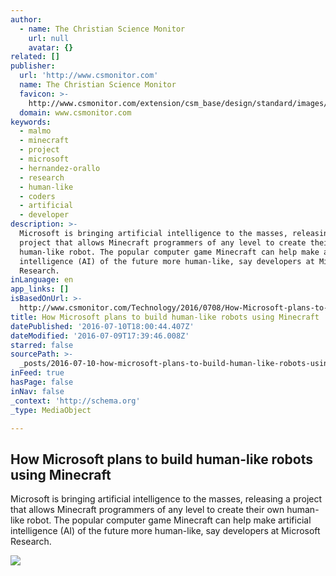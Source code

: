 ```yaml
---
author:
  - name: The Christian Science Monitor
    url: null
    avatar: {}
related: []
publisher:
  url: 'http://www.csmonitor.com'
  name: The Christian Science Monitor
  favicon: >-
    http://www.csmonitor.com/extension/csm_base/design/standard/images/icon_csm_32.png
  domain: www.csmonitor.com
keywords:
  - malmo
  - minecraft
  - project
  - microsoft
  - hernandez-orallo
  - research
  - human-like
  - coders
  - artificial
  - developer
description: >-
  Microsoft is bringing artificial intelligence to the masses, releasing a
  project that allows Minecraft programmers of any level to create their own
  human-like robot. The popular computer game Minecraft can help make artificial
  intelligence (AI) of the future more human-like, say developers at Microsoft
  Research.
inLanguage: en
app_links: []
isBasedOnUrl: >-
  http://www.csmonitor.com/Technology/2016/0708/How-Microsoft-plans-to-build-human-like-robots-using-Minecraft
title: How Microsoft plans to build human-like robots using Minecraft
datePublished: '2016-07-10T18:00:44.407Z'
dateModified: '2016-07-09T17:39:46.008Z'
starred: false
sourcePath: >-
  _posts/2016-07-10-how-microsoft-plans-to-build-human-like-robots-using-minecra.md
inFeed: true
hasPage: false
inNav: false
_context: 'http://schema.org'
_type: MediaObject

---
```

<article style=""><h1>How Microsoft plans to build human-like robots using Minecraft</h1><p>Microsoft is bringing artificial intelligence to the masses, releasing a project that allows Minecraft programmers of any level to create their own human-like robot. The popular computer game Minecraft can help make artificial intelligence (AI) of the future more human-like, say developers at Microsoft Research.</p><img src="http://images.csmonitor.com/csm/2016/07/990975_1_0708-WMINECRAFT_standard.jpg?alias=standard_900x600" /></article>